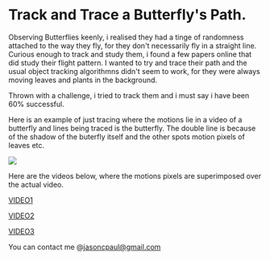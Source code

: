 # Track and Trace a Butterfly's Path.

Observing Butterflies keenly, i realised they had a tinge of randomness attached to the way they fly, for they don't necessarily fly 
in a straight line. Curious enough to track and study them, i found a few papers online that did study their flight pattern.
I wanted to try and trace their path and the usual object tracking algorithmns didn't seem to work, for they were always moving leaves and 
plants in the background. 

Thrown with a challenge, i tried to track them and i must say i have been 60% successful.

Here is an example of just tracing where the motions lie in a video of a butterfly and lines being traced is the butterfly.
The double line is because of the shadow of the buterfly itself and the other spots motion pixels of leaves etc.

![](https://github.com/Jason-George/Track_Butterfly/blob/main/Gifs/butterfly_2.gif)

Here are the videos below, where the motions pixels are superimposed over the actual video.

[VIDEO1](https://www.youtube.com/watch?v=mALdHLKWPvI)

[VIDEO2](https://www.youtube.com/watch?v=sUGB1qTzC8E)

[VIDEO3](https://www.youtube.com/watch?v=0tuACc8GNdM)


You can contact me @jasoncpaul@gmail.com
